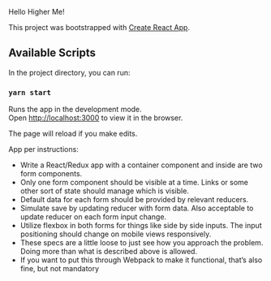 Hello Higher Me!

This project was bootstrapped with [Create React App](https://github.com/facebook/create-react-app).

## Available Scripts

In the project directory, you can run:

### `yarn start`

Runs the app in the development mode.<br>
Open [http://localhost:3000](http://localhost:3000) to view it in the browser.

The page will reload if you make edits.


App per instructions:

- Write a React/Redux app with a container component and inside are two form components.
- Only one form component should be visible at a time. Links or some other sort of state should manage which is visible.
- Default data for each form should be provided by relevant reducers.
- Simulate save by updating reducer with form data. Also acceptable to update reducer on each form input change.
- Utilize flexbox in both forms for things like side by side inputs. The input positioning should change on mobile views responsively.
- These specs are a little loose to just see how you approach the problem. Doing more than what is described above is allowed.
- If you want to put this through Webpack to make it functional, that’s also fine, but not mandatory
